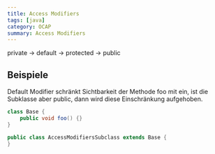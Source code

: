 ```yaml
---
title: Access Modifiers
tags: [java]
category: OCAP
summary: Access Modifiers
---
```


private -> default -> protected -> public


## Beispiele

Default Modifier schränkt Sichtbarkeit der Methode foo mit ein, ist die Subklasse aber public, dann wird diese Einschränkung aufgehoben.
~~~java
class Base {
	public void foo() {}
}

public class AccessModifiersSubclass extends Base {
}
~~~
